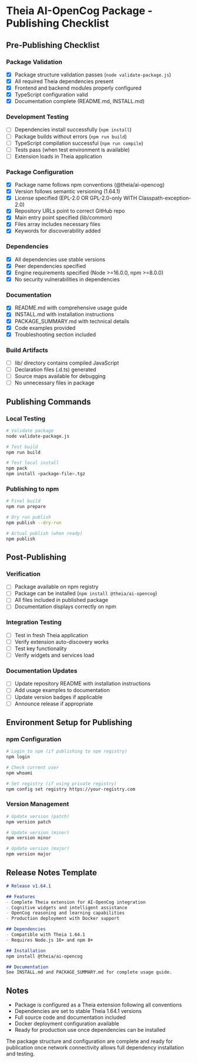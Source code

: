 # Theia AI-OpenCog Package - Publishing Checklist

## Pre-Publishing Checklist

### Package Validation
- [x] Package structure validation passes (`node validate-package.js`)
- [x] All required Theia dependencies present
- [x] Frontend and backend modules properly configured
- [x] TypeScript configuration valid
- [x] Documentation complete (README.md, INSTALL.md)

### Development Testing
- [ ] Dependencies install successfully (`npm install`)
- [ ] Package builds without errors (`npm run build`)
- [ ] TypeScript compilation successful (`npm run compile`)
- [ ] Tests pass (when test environment is available)
- [ ] Extension loads in Theia application

### Package Configuration
- [x] Package name follows npm conventions (@theia/ai-opencog)
- [x] Version follows semantic versioning (1.64.1)
- [x] License specified (EPL-2.0 OR GPL-2.0-only WITH Classpath-exception-2.0)
- [x] Repository URLs point to correct GitHub repo
- [x] Main entry point specified (lib/common)
- [x] Files array includes necessary files
- [x] Keywords for discoverability added

### Dependencies
- [x] All dependencies use stable versions
- [x] Peer dependencies specified
- [x] Engine requirements specified (Node >=16.0.0, npm >=8.0.0)
- [x] No security vulnerabilities in dependencies

### Documentation
- [x] README.md with comprehensive usage guide
- [x] INSTALL.md with installation instructions
- [x] PACKAGE_SUMMARY.md with technical details
- [x] Code examples provided
- [x] Troubleshooting section included

### Build Artifacts
- [ ] lib/ directory contains compiled JavaScript
- [ ] Declaration files (.d.ts) generated
- [ ] Source maps available for debugging
- [ ] No unnecessary files in package

## Publishing Commands

### Local Testing
```bash
# Validate package
node validate-package.js

# Test build
npm run build

# Test local install
npm pack
npm install <package-file>.tgz
```

### Publishing to npm
```bash
# Final build
npm run prepare

# Dry run publish
npm publish --dry-run

# Actual publish (when ready)
npm publish
```

## Post-Publishing

### Verification
- [ ] Package available on npm registry
- [ ] Package can be installed (`npm install @theia/ai-opencog`)
- [ ] All files included in published package
- [ ] Documentation displays correctly on npm

### Integration Testing
- [ ] Test in fresh Theia application
- [ ] Verify extension auto-discovery works
- [ ] Test key functionality
- [ ] Verify widgets and services load

### Documentation Updates
- [ ] Update repository README with installation instructions
- [ ] Add usage examples to documentation
- [ ] Update version badges if applicable
- [ ] Announce release if appropriate

## Environment Setup for Publishing

### npm Configuration
```bash
# Login to npm (if publishing to npm registry)
npm login

# Check current user
npm whoami

# Set registry (if using private registry)
npm config set registry https://your-registry.com
```

### Version Management
```bash
# Update version (patch)
npm version patch

# Update version (minor)
npm version minor

# Update version (major)  
npm version major
```

## Release Notes Template

```markdown
# Release v1.64.1

## Features
- Complete Theia extension for AI-OpenCog integration
- Cognitive widgets and intelligent assistance
- OpenCog reasoning and learning capabilities
- Production deployment with Docker support

## Dependencies
- Compatible with Theia 1.64.1
- Requires Node.js 16+ and npm 8+

## Installation
npm install @theia/ai-opencog

## Documentation
See INSTALL.md and PACKAGE_SUMMARY.md for complete usage guide.
```

## Notes

- Package is configured as a Theia extension following all conventions
- Dependencies are set to stable Theia 1.64.1 versions
- Full source code and documentation included
- Docker deployment configuration available
- Ready for production use once dependencies can be installed

The package structure and configuration are complete and ready for publication once network connectivity allows full dependency installation and testing.